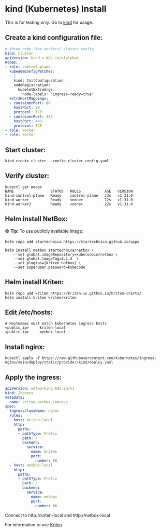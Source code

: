 # kind (Kubernetes) Install

This is for testing only. Go to [kind](https://kind.sigs.k8s.io/) for usage.

## Create a kind configuration file:
``` yaml
# three node (two workers) cluster config
kind: Cluster
apiVersion: kind.x-k8s.io/v1alpha4
nodes:
- role: control-plane
  kubeadmConfigPatches:
  - |
    kind: InitConfiguration
    nodeRegistration:
      kubeletExtraArgs:
        node-labels: "ingress-ready=true"
  extraPortMappings:
  - containerPort: 80
    hostPort: 80
    protocol: TCP
  - containerPort: 443
    hostPort: 443
    protocol: TCP
- role: worker
- role: worker
```

## Start cluster:
```
kind create cluster --config cluster-config.yaml
```

## Verify  cluster:
```
kubectl get nodes
NAME                 STATUS   ROLES           AGE   VERSION
kind-control-plane   Ready    control-plane   33s   v1.31.0
kind-worker          Ready    <none>          22s   v1.31.0
kind-worker2         Ready    <none>          22s   v1.31.0
```

## Helm install NetBox:

:green_circle: **Tip:** To use publicly available image:
```
helm repo add startechnica https://startechnica.github.io/apps

helm install netbox startechnica/netbox \
    --set global.imageRepository=kubecodeio/netbox \
    --set global.imageTag=4.1.4  \
    --set plugins={kriten_netbox} \
    --set superuser.password=kubecode
```

## Helm install Kriten:
```
helm repo add kriten https://kriten-io.github.io/kriten-charts/
helm install kriten kriten/kriten
```

## Edit /etc/hosts:
```
# Hostnames must match kubernetes ingress hosts
<public_ip>     kriten-local
<public_ip>     netbox-local
```
## Install nginx:
```
kubectl apply -f https://raw.githubusercontent.com/kubernetes/ingress-nginx/main/deploy/static/provider/kind/deploy.yaml
```

## Apply the ingress:
``` yaml
apiVersion: networking.k8s.io/v1
kind: Ingress
metadata:
  name: kriten-netbox-ingress
spec:
  ingressClassName: nginx
  rules:
  - host: kriten-local
    http:
      paths:
      - pathType: Prefix
        path: /
        backend:
          service:
            name: kriten
            port:
              number: 80
  - host: netbox-local
    http:
      paths:
      - pathType: Prefix
        path: /
        backend:
          service:
            name: netbox
            port:
              number: 80
```

Connect to http://kriten-local and http://netbox-local

For information to use [Kriten](https://kriten.io/user_guide/getting_started/)
